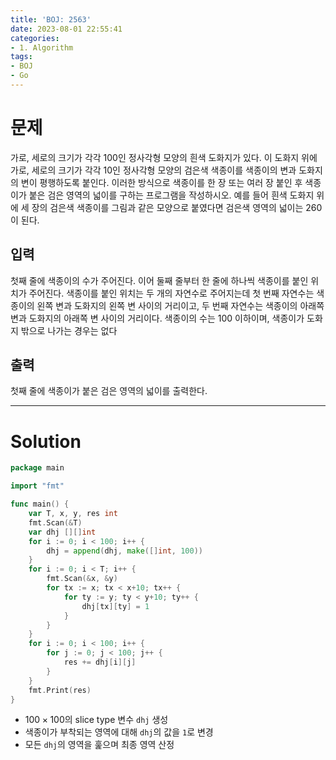 ```yaml
---
title: 'BOJ: 2563'
date: 2023-08-01 22:55:41
categories:
- 1. Algorithm
tags:
- BOJ
- Go
---
```

# 문제

가로, 세로의 크기가 각각 100인 정사각형 모양의 흰색 도화지가 있다. 이 도화지 위에 가로, 세로의 크기가 각각 10인 정사각형 모양의 검은색 색종이를 색종이의 변과 도화지의 변이 평행하도록 붙인다. 이러한 방식으로 색종이를 한 장 또는 여러 장 붙인 후 색종이가 붙은 검은 영역의 넓이를 구하는 프로그램을 작성하시오.
예를 들어 흰색 도화지 위에 세 장의 검은색 색종이를 그림과 같은 모양으로 붙였다면 검은색 영역의 넓이는 260이 된다.

## 입력

첫째 줄에 색종이의 수가 주어진다. 이어 둘째 줄부터 한 줄에 하나씩 색종이를 붙인 위치가 주어진다. 색종이를 붙인 위치는 두 개의 자연수로 주어지는데 첫 번째 자연수는 색종이의 왼쪽 변과 도화지의 왼쪽 변 사이의 거리이고, 두 번째 자연수는 색종이의 아래쪽 변과 도화지의 아래쪽 변 사이의 거리이다. 색종이의 수는 100 이하이며, 색종이가 도화지 밖으로 나가는 경우는 없다

## 출력

첫째 줄에 색종이가 붙은 검은 영역의 넓이를 출력한다.

<!-- More -->

---

# Solution

```go
package main

import "fmt"

func main() {
	var T, x, y, res int
	fmt.Scan(&T)
	var dhj [][]int
	for i := 0; i < 100; i++ {
		dhj = append(dhj, make([]int, 100))
	}
	for i := 0; i < T; i++ {
		fmt.Scan(&x, &y)
		for tx := x; tx < x+10; tx++ {
			for ty := y; ty < y+10; ty++ {
				dhj[tx][ty] = 1
			}
		}
	}
	for i := 0; i < 100; i++ {
		for j := 0; j < 100; j++ {
			res += dhj[i][j]
		}
	}
	fmt.Print(res)
}
```

+ $100\times100$의 slice type 변수 `dhj` 생성
+ 색종이가 부착되는 영역에 대해 `dhj`의 값을 `1`로 변경
+ 모든 `dhj`의 영역을 훑으며 최종 영역 산정